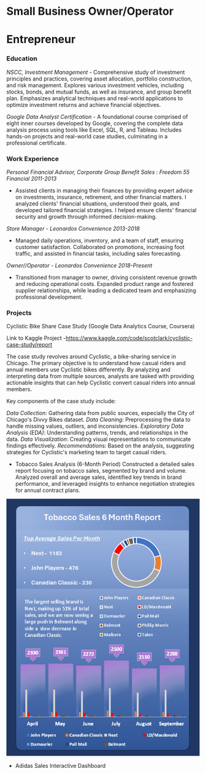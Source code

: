 
# Small Business Owner/Operator

# Entrepreneur

### Education

*NSCC, Investment Management* - Comprehensive study of investment principles and practices, covering asset allocation, portfolio construction, and risk management. Explores various investment vehicles, including stocks, bonds, and mutual funds, as well as insurance, and group benefit plan. Emphasizes analytical techniques and real-world applications to optimize investment returns and achieve financial objectives.

*Google Data Analyst Certification* - A foundational course comprised of eight inner courses developed by Google, covering the complete data analysis process using tools like Excel, SQL, R, and Tableau. Includes hands-on projects and real-world case studies, culminating in a professional certificate.

### Work Experience
*Personal Financial Advisor, Corporate Group Benefit Sales* : *Freedom 55 Financial* *2011-2013*

- Assisted clients in managing their finances by providing expert advice on investments, insurance, retirement, and other financial matters. I analyzed clients' financial situations, understood their goals, and developed tailored financial strategies. I helped ensure clients' financial security and growth through informed decision-making.

*Store Manager - Leonardos Convenience* *2013-2018* 

- Managed daily operations, inventory, and a team of staff, ensuring customer satisfaction. Collaborated on promotions, increasing foot traffic, and assisted in financial tasks, including sales forecasting.

*Owner//Operator - Leonardos Convenience* *2018-Present* 

- Transitioned from manager to owner, driving consistent revenue growth and reducing operational costs. Expanded product range and fostered supplier relationships, while leading a dedicated team and emphasizing professional development.

### Projects

Cyclistic Bike Share Case Study (Google Data Analytics Course, Coursera)

Link to Kaggle Project -https://www.kaggle.com/code/scotclark/cyclistic-case-study/report

The case study revolves around Cyclistic, a bike-sharing service in Chicago. The primary objective is to understand how casual riders and annual members use Cyclistic bikes differently. By analyzing and interpreting data from multiple sources, analysts are tasked with providing actionable insights that can help Cyclistic convert casual riders into annual members.

Key components of the case study include:

*Data Collection*: Gathering data from public sources, especially the City of Chicago's Divvy Bikes dataset.
*Data Cleaning*: Preprocessing the data to handle missing values, outliers, and inconsistencies.
*Exploratory Data Analysis (EDA)*: Understanding patterns, trends, and relationships in the data.
*Data Visualization*: Creating visual representations to communicate findings effectively.
*Recommendation*s: Based on the analysis, suggesting strategies for Cyclistic's marketing team to target casual riders.

- Tobacco Sales Analysis (6-Month Period)
Constructed a detailed sales report focusing on tobacco sales, segmented by brand and volume. Analyzed overall and average sales, identified key trends in brand performance, and leveraged insights to enhance negotiation strategies for annual contract plans.

![](docs/assets/tobacco_sales_report_vis.png)

- Adidas Sales Interactive Dashboard




